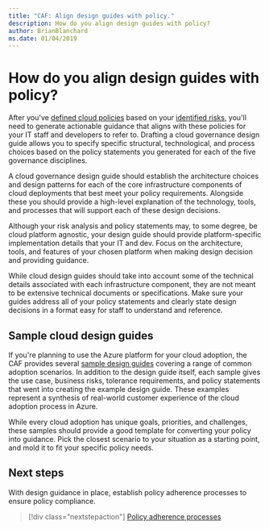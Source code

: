 ```yaml
---
title: "CAF: Align design guides with policy."
description: How do you align design guides with policy?
author: BrianBlanchard
ms.date: 01/04/2019
---
```

<!---
I've established policies. How to help developers adopt these policies?
Draft an architecture design guide.

[Aspirational statement] If you're using Azure, you can use one of ours as a starting point. The choose one of the following 6 as a starting point and mold it to fit your policies.
--->

<!-- markdownlint-disable MD026 -->

# How do you align design guides with policy?

After you've [defined cloud policies](define-policy.md) based on your [identified risks](understanding-business-risk.md), you'll need to generate actionable guidance that aligns with these policies for your IT staff and developers to refer to. Drafting a cloud governance design guide allows you to specify specific structural, technological, and process choices based on the policy statements you generated for each of the five governance disciplines.

A cloud governance design guide should establish the architecture choices and design patterns for each of the core infrastructure components of cloud deployments that best meet your policy requirements. Alongside these you should provide a high-level explanation of the technology, tools, and processes that will support each of these design decisions.

Although your risk analysis and policy statements may, to some degree, be cloud platform agnostic, your design guide should provide platform-specific implementation details that your IT and dev. Focus on the architecture, tools, and features of your chosen platform when making design decision and providing guidance.

While cloud design guides should take into account some of the technical details associated with each infrastructure component, they are not meant to be extensive technical documents or specifications. Make sure your guides address all of your policy statements and clearly state design decisions in a format easy for staff to understand and reference.

<!-- markdownlint-enable MD033 -->

## Sample cloud design guides

If you're planning to use the Azure platform for your cloud adoption, the CAF provides several [sample design guides](../journeys/overview.md) covering a range of common adoption scenarios. In addition to the design guide itself, each sample gives the use case, business risks, tolerance requirements, and policy statements that went into creating the example design guide. These examples represent a synthesis of real-world customer experience of the cloud adoption process in Azure.

While every cloud adoption has unique goals, priorities, and challenges, these samples should provide a good template for converting your policy into guidance. Pick the closest scenario to your situation as a starting point, and mold it to fit your specific policy needs.

## Next steps

With design guidance in place, establish policy adherence processes to ensure policy compliance.

> [!div class="nextstepaction"]
> [Policy adherence processes](processes.md)